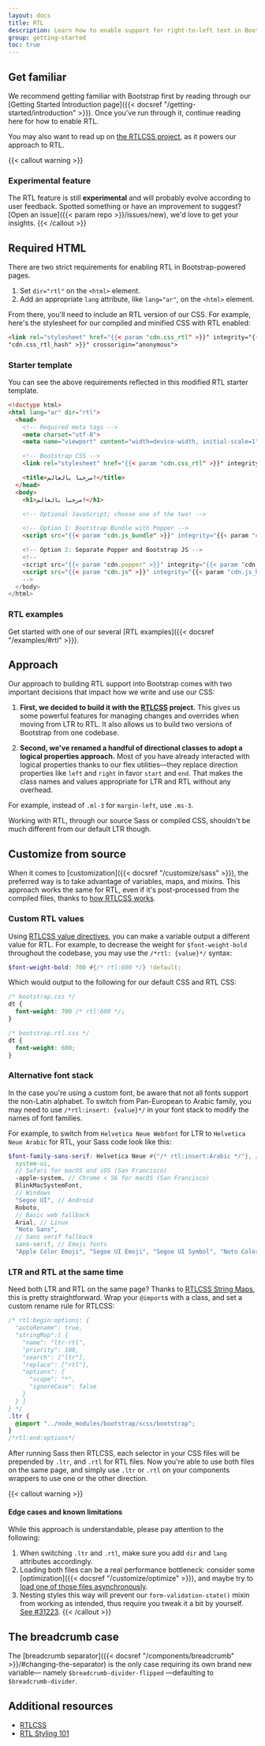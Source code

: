 ```yaml
---
layout: docs
title: RTL
description: Learn how to enable support for right-to-left text in Bootstrap across our layout, components, and utilities.
group: getting-started
toc: true
---
```


## Get familiar

We recommend getting familiar with Bootstrap first by reading through our [Getting Started Introduction page]({{< docsref "/getting-started/introduction" >}}). Once you've run through it, continue reading here for how to enable RTL.

You may also want to read up on [the RTLCSS project](https://rtlcss.com/), as it powers our approach to RTL.

{{< callout warning >}}

### Experimental feature

The RTL feature is still **experimental** and will probably evolve according to user feedback. Spotted something or have an improvement to suggest? [Open an issue]({{< param repo >}}/issues/new), we'd love to get your insights.
{{< /callout >}}

## Required HTML

There are two strict requirements for enabling RTL in Bootstrap-powered pages.

1. Set `dir="rtl"` on the `<html>` element.
2. Add an appropriate `lang` attribute, like `lang="ar"`, on the `<html>` element.

From there, you'll need to include an RTL version of our CSS. For example, here's the stylesheet for our compiled and minified CSS with RTL enabled:

```html
<link rel="stylesheet" href="{{< param "cdn.css_rtl" >}}" integrity="{{< param
"cdn.css_rtl_hash" >}}" crossorigin="anonymous">
```

### Starter template

You can see the above requirements reflected in this modified RTL starter template.

```html
<!doctype html>
<html lang="ar" dir="rtl">
  <head>
    <!-- Required meta tags -->
    <meta charset="utf-8">
    <meta name="viewport" content="width=device-width, initial-scale=1">

    <!-- Bootstrap CSS -->
    <link rel="stylesheet" href="{{< param "cdn.css_rtl" >}}" integrity="{{< param "cdn.css_rtl_hash" >}}" crossorigin="anonymous">

    <title>مرحبا بالعالم!</title>
  </head>
  <body>
    <h1>مرحبا بالعالم!</h1>

    <!-- Optional JavaScript; choose one of the two! -->

    <!-- Option 1: Bootstrap Bundle with Popper -->
    <script src="{{< param "cdn.js_bundle" >}}" integrity="{{< param "cdn.js_bundle_hash" >}}" crossorigin="anonymous"></script>

    <!-- Option 2: Separate Popper and Bootstrap JS -->
    <!--
    <script src="{{< param "cdn.popper" >}}" integrity="{{< param "cdn.popper_hash" >}}" crossorigin="anonymous"></script>
    <script src="{{< param "cdn.js" >}}" integrity="{{< param "cdn.js_hash" >}}" crossorigin="anonymous"></script>
    -->
  </body>
</html>
```

### RTL examples

Get started with one of our several [RTL examples]({{< docsref "/examples/#rtl" >}}).

## Approach

Our approach to building RTL support into Bootstrap comes with two important decisions that impact how we write and use our CSS:

1. **First, we decided to build it with the [RTLCSS](https://rtlcss.com/) project.** This gives us some powerful features for managing changes and overrides when moving from LTR to RTL. It also allows us to build two versions of Bootstrap from one codebase.

2. **Second, we've renamed a handful of directional classes to adopt a logical properties approach.** Most of you have already interacted with logical properties thanks to our flex utilities—they replace direction properties like `left` and `right` in favor `start` and `end`. That makes the class names and values appropriate for LTR and RTL without any overhead.

For example, instead of `.ml-3` for `margin-left`, use `.ms-3`.

Working with RTL, through our source Sass or compiled CSS, shouldn't be much different from our default LTR though.

## Customize from source

When it comes to [customization]({{< docsref "/customize/sass" >}}), the preferred way is to take advantage of variables, maps, and mixins. This approach works the same for RTL, even if it's post-processed from the compiled files, thanks to [how RTLCSS works](https://rtlcss.com/learn/getting-started/why-rtlcss/).

### Custom RTL values

Using [RTLCSS value directives](https://rtlcss.com/learn/usage-guide/value-directives/), you can make a variable output a different value for RTL. For example, to decrease the weight for `$font-weight-bold` throughout the codebase, you may use the `/*rtl: {value}*/` syntax:

```scss
$font-weight-bold: 700 #{/* rtl:600 */} !default;
```

Which would output to the following for our default CSS and RTL CSS:

```css
/* bootstrap.css */
dt {
  font-weight: 700 /* rtl:600 */;
}

/* bootstrap.rtl.css */
dt {
  font-weight: 600;
}
```

### Alternative font stack

In the case you're using a custom font, be aware that not all fonts support the non-Latin alphabet. To switch from Pan-European to Arabic family, you may need to use `/*rtl:insert: {value}*/` in your font stack to modify the names of font families.

For example, to switch from `Helvetica Neue Webfont` for LTR to `Helvetica Neue Arabic` for RTL, your Sass code look like this:

```scss
$font-family-sans-serif: Helvetica Neue #{"/* rtl:insert:Arabic */"}, // Cross-platform generic font family (default user interface font)
  system-ui,
  // Safari for macOS and iOS (San Francisco)
  -apple-system, // Chrome < 56 for macOS (San Francisco)
  BlinkMacSystemFont,
  // Windows
  "Segoe UI", // Android
  Roboto,
  // Basic web fallback
  Arial, // Linux
  "Noto Sans",
  // Sans serif fallback
  sans-serif, // Emoji fonts
  "Apple Color Emoji", "Segoe UI Emoji", "Segoe UI Symbol", "Noto Color Emoji" !default;
```

### LTR and RTL at the same time

Need both LTR and RTL on the same page? Thanks to [RTLCSS String Maps](https://rtlcss.com/learn/usage-guide/string-map/), this is pretty straightforward. Wrap your `@import`s with a class, and set a custom rename rule for RTLCSS:

```scss
/* rtl:begin:options: {
  "autoRename": true,
  "stringMap":[ {
    "name": "ltr-rtl",
    "priority": 100,
    "search": ["ltr"],
    "replace": ["rtl"],
    "options": {
      "scope": "*",
      "ignoreCase": false
    }
  } ]
} */
.ltr {
  @import "../node_modules/bootstrap/scss/bootstrap";
}
/*rtl:end:options*/
```

After running Sass then RTLCSS, each selector in your CSS files will be prepended by `.ltr`, and `.rtl` for RTL files. Now you're able to use both files on the same page, and simply use `.ltr` or `.rtl` on your components wrappers to use one or the other direction.

{{< callout warning >}}

#### Edge cases and known limitations

While this approach is understandable, please pay attention to the following:

1. When switching `.ltr` and `.rtl`, make sure you add `dir` and `lang` attributes accordingly.
2. Loading both files can be a real performance bottleneck: consider some [optimization]({{< docsref "/customize/optimize" >}}), and maybe try to [load one of those files asynchronously](https://www.filamentgroup.com/lab/load-css-simpler/).
3. Nesting styles this way will prevent our `form-validation-state()` mixin from working as intended, thus require you tweak it a bit by yourself. [See #31223](https://github.com/twbs/bootstrap/issues/31223).
   {{< /callout >}}

## The breadcrumb case

The [breadcrumb separator]({{< docsref "/components/breadcrumb" >}}/#changing-the-separator) is the only case requiring its own brand new variable— namely `$breadcrumb-divider-flipped` —defaulting to `$breadcrumb-divider`.

## Additional resources

- [RTLCSS](https://rtlcss.com/)
- [RTL Styling 101](https://rtlstyling.com/posts/rtl-styling)
